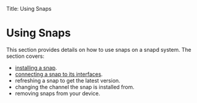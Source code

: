 Title: Using Snaps
# Using Snaps

This section provides details on how to use snaps on a snapd system. The section covers:

- [installing a snap](installing_snaps.md).
- [connecting a snap to its interfaces](using_snaps_interfaces.md).
- refreshing a snap to get the latest version.
- changing the channel the snap is installed from.
- removing snaps from your device.